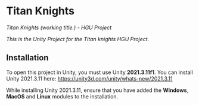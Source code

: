 # Titan Knights
 *Titan Knights (working title.) - HGU Project*
 
*This is the Unity Project for the Titan knights HGU Project.*

## Installation
To open this project in Unity, you must use Unity __2021.3.11f1__. You can install Unity 2021.3.11 here: https://unity3d.com/unity/whats-new/2021.3.11

While installing Unity 2021.3.11, ensure that you have added the **Windows**, **MacOS** and **Linux** modules to the installation. 

